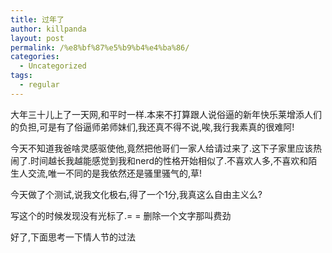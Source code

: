 ```yaml
---
title: 过年了
author: killpanda
layout: post
permalink: /%e8%bf%87%e5%b9%b4%e4%ba%86/
categories:
  - Uncategorized
tags:
  - regular
---
```

大年三十儿上了一天网,和平时一样.本来不打算跟人说俗逼的新年快乐莱增添人们的负担,可是有了俗逼师弟师妹们,我还真不得不说,唉,我行我素真的很难阿!

今天不知道我爸啥灵感驱使他,竟然把他哥们一家人给请过来了.这下子家里应该热闹了.时间越长我越能感觉到我和nerd的性格开始相似了.不喜欢人多,不喜欢和陌生人交流,唯一不同的是我依然还是骚里骚气的,草!

今天做了个测试,说我文化极右,得了一个1分,我真这么自由主义么?

写这个的时候发现没有光标了.= = 删除一个文字那叫费劲

好了,下面思考一下情人节的过法

<div class="blogger-post-footer">
  <img width="1" height="1" src="https://blogger.googleusercontent.com/tracker/6758710105149407451-2886001245505167634?l=vellyempire.blogspot.com" alt="" />
</div>